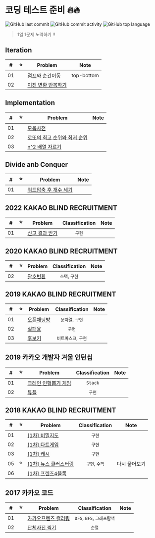 # 코딩 테스트 준비 🔥🔥

![GitHub last commit](https://img.shields.io/github/last-commit/seongho-joo/Algorithm)
![GitHub commit activity](https://img.shields.io/github/commit-activity/m/seongho-joo/Algorithm)
![GitHub top language](https://img.shields.io/github/languages/top/seongho-joo/Algorithm?color=00599C)
> 1일 1문제 노력하기 ‼️

## Iteration

| #   | ⭐   | Problem                                          | Note       |
|-----|-----|--------------------------------------------------|------------|
| 01  |     | [점프와 순간이동](./src/main/java/Iteration/prg12980)   | top-bottom |
| 02  |     | [이진 변환 반복하기](./src/main/java/Iteration/prg17680) |            |

## Implementation

| #   | ⭐   | Problem                                                     | Note |
|-----|-----|-------------------------------------------------------------|------|
| 01  |     | [모음사전](./src/main/java/Implementation/모음사전)                 |      |
| 02  |     | [로또의 최고 순위와 최저 순위](./src/main/java/Implementation/prg77484) |      |
| 03  |     | [n^2 배열 자르기](./src/main/java/Implementation/prg87390)       |      |

## Divide anb Conquer

| #   | ⭐   | Problem                                                   | Note |
|-----|-----|-----------------------------------------------------------|------|
| 01  |     | [쿼드압축 후 개수 세기](./src/main/java/DivideAndConquer/prg68936) |

## 2022 KAKAO BLIND RECRUITMENT

|  #  |  ⭐  | Problem                                                      | Classification |  Note   |
|:---:|:---:|--------------------------------------------------------------|:--------------:|:-------:|
| 01  |     | [신고 결과 받기](./src/main/java/_2022_KAKAO_BLIND_RECRUITMENT/P1) |      `구현`      |         |


## 2020 KAKAO BLIND RECRUITMENT

|  #  |  ⭐  | Problem                                                  | Classification |  Note   |
|:---:|:---:|----------------------------------------------------------|:--------------:|:-------:|
| 02  |     | [괄호변환](./src/main/java/_2020_KAKAO_BLIND_RECRUITMENT/P2) |   `스택`, `구현`   |         |

## 2019 KAKAO BLIND RECRUITMENT

|  #  |  ⭐  | Problem                                                   | Classification |  Note   |
|:---:|:---:|-----------------------------------------------------------|:--------------:|:-------:|
| 01  |     | [오픈채팅방](./src/main/java/_2019_KAKAO_BLIND_RECRUITMENT/P1) |  `문자열`, `구현`   |         |
| 02  |     | [실패율](./src/main/java/_2019_KAKAO_BLIND_RECRUITMENT/P2)   |      `구현`      |         |
| 03  |     | [후보키](./src/main/java/_2019_KAKAO_BLIND_RECRUITMENT/P3)   | `비트마스크`, `구현`  |         |

## 2019 카카오 개발자 겨울 인턴십

|  #  |  ⭐  | Problem                                                | Classification |  Note   |
|:---:|:---:|--------------------------------------------------------|:--------------:|:-------:|
| 01  |     | [크레인 인형뽑기 게임](./src/main/java/_2019_카카오_개발자_겨울_인턴십/P1) |    `Stack`     |         |
| 02  |     | [튜플](./src/main/java/_2019_카카오_개발자_겨울_인턴십/P2)          |      `구현`      |         |

## 2018 KAKAO BLIND RECRUITMENT

|  #  |  ⭐  | Problem                                                           | Classification |  Note   |
|:---:|:---:|-------------------------------------------------------------------|:--------------:|:-------:|
| 01  |     | [[1차] 비밀지도](./src/main/java/_2018_KAKAO_BLIND_RECRUITMENT/P1)     |      `구현`      |         |
| 02  |     | [[1차] 다트게임](./src/main/java/_2018_KAKAO_BLIND_RECRUITMENT/P2)     |      `구현`      |         |
| 03  |     | [[1차] 캐시](./src/main/java/_2018_KAKAO_BLIND_RECRUITMENT/P3)       |      `구현`      |         |
| 05  |  ⭐  | [[1차] 뉴스 클러스터링](./src/main/java/_2018_KAKAO_BLIND_RECRUITMENT/P5) |   `구현`, `수학`   | 다시 풀어보기 |
| 06  |     | [[1차] 프렌즈4블록](./src/main/java/_2018_KAKAO_BLIND_RECRUITMENT/P6)   |                |         |

## 2017 카카오 코드

|  #  | ⭐   | Problem                                       |    Classification     | Note |
|:---:|-----|-----------------------------------------------|:---------------------:|------|
| 01  |     | [카카오프렌즈 컬러링](./src/main/java/_2017_카카오_코드/예선) | `DFS`, `BFS`, `그래프탐색` |      |
| 02  |     | [단체사진 찍기](./src/main/java/_2017_카카오_코드/본선)    |         `순열`          |      |


